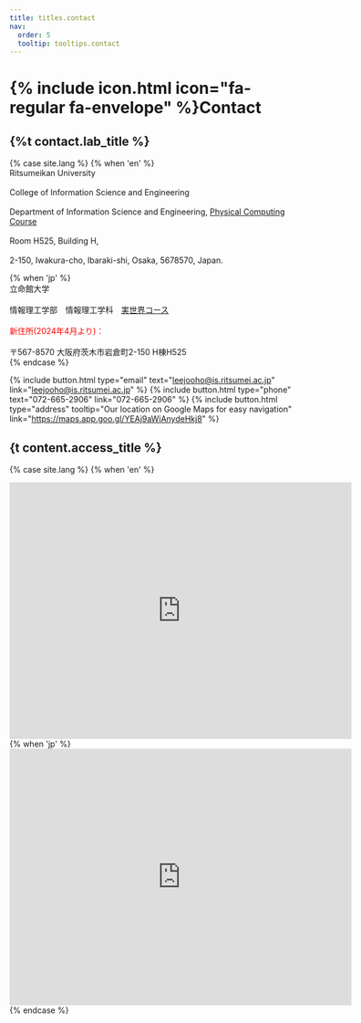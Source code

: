```yaml
---
title: titles.contact
nav:
  order: 5
  tooltip: tooltips.contact
---
```


# {% include icon.html icon="fa-regular fa-envelope" %}Contact

## {%t contact.lab_title %}
{% case site.lang %}
{% when 'en' %}
  <br>Ritsumeikan University<br>
  <br>College of Information Science and Engineering<br>
  <br>Department of Information Science and Engineering, [Physical Computing Course](https://www.phy.ise.ritsumei.ac.jp/)<br>
  <br>Room H525, Building H,<br>
  <br>2-150, Iwakura-cho, Ibaraki-shi, Osaka, 5678570, Japan.<br>

{% when 'jp' %}
  <br>立命館大学<br>
  <br>情報理工学部　情報理工学科　[実世界コース](https://www.phy.ise.ritsumei.ac.jp/)<br>
  <br><span style="color:red;">新住所(2024年4月より)：</span><br>
  <br>〒567-8570 大阪府茨木市岩倉町2-150 H棟H525<br>
{% endcase %}

{%
  include button.html
  type="email"
  text="leejooho@is.ritsumei.ac.jp"
  link="leejooho@is.ritsumei.ac.jp"
%}
{%
  include button.html
  type="phone"
  text="072-665-2906"
  link="072-665-2906"
%}
{%
  include button.html
  type="address"
  tooltip="Our location on Google Maps for easy navigation"
  link="https://maps.app.goo.gl/YEAj9aWiAnydeHkj8"
%}

## {t content.access_title %}

{% case site.lang %}
{% when 'en' %}
<div class="map-container">
  <iframe 
    src="https://www.google.com/maps/embed?pb=!1m18!1m12!1m3!1d3275.831375021552!2d135.5610037!3d34.810183999999985!2m3!1f0!2f0!3f0!3m2!1i1024!2i768!4f13.1!3m3!1m2!1s0x6000e3280cce6417%3A0xbb3d925acbf40ab5!2z56uL5ZG96aSo5aSn5a2mIC0g5aSn6Ziq44GE44Gw44KJ44GN44Kt44Oj44Oz44OR44K5!5e0!3m2!1sja!2sen!4v1745632808994!5m2!1sja!2sen" 
    width="600" 
    height="450" 
    style="border:0;" 
    allowfullscreen="" 
    loading="lazy" 
    referrerpolicy="no-referrer-when-downgrade">
  </iframe>
</div>
{% when 'jp' %}
<div class="map-container">
  <iframe 
    src="https://www.google.com/maps/embed?pb=!1m18!1m12!1m3!1d3275.831375021552!2d135.5610037!3d34.810183999999985!2m3!1f0!2f0!3f0!3m2!1i1024!2i768!4f13.1!3m3!1m2!1s0x6000e3280cce6417%3A0xbb3d925acbf40ab5!2z56uL5ZG96aSo5aSn5a2mIC0g5aSn6Ziq44GE44Gw44KJ44GN44Kt44Oj44Oz44OR44K5!5e0!3m2!1sja!2sjp!4v1745632808994!5m2!1sja!2sjp" 
    width="600" 
    height="450" 
    style="border:0;" 
    allowfullscreen=""
    loading="lazy"
    referrerpolicy="no-referrer-when-downgrade">
  </iframe>
<div>
{% endcase %}


